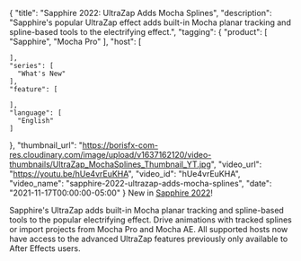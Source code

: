 {
  "title": "Sapphire 2022: UltraZap Adds Mocha Splines",
  "description": "Sapphire's popular UltraZap effect adds built-in Mocha planar tracking and spline-based tools to the electrifying effect.",
  "tagging": {
    "product": [
      "Sapphire",
      "Mocha Pro"
    ],
    "host": [

    ],
    "series": [
      "What's New"
    ],
    "feature": [

    ],
    "language": [
      "English"
    ]
  },
  "thumbnail_url": "https://borisfx-com-res.cloudinary.com/image/upload/v1637162120/video-thumbnails/UltraZap_MochaSplines_Thumbnail_YT.jpg",
  "video_url": "https://youtu.be/hUe4vrEuKHA",
  "video_id": "hUe4vrEuKHA",
  "video_name": "sapphire-2022-ultrazap-adds-mocha-splines",
  "date": "2021-11-17T00:00:00-05:00"
}
New in [Sapphire 2022](https://borisfx.com/products/sapphire/?collection=sapphire&product=sapphire "Sapphire | Boris FX | VFX Plugins for Adobe, Avid, OFX")! 

Sapphire's UltraZap adds built-in Mocha planar tracking and spline-based tools to the popular electrifying effect. Drive animations with tracked splines or import projects from Mocha Pro and Mocha AE. All supported hosts now have access to the advanced UltraZap features previously only available to After Effects users. 
